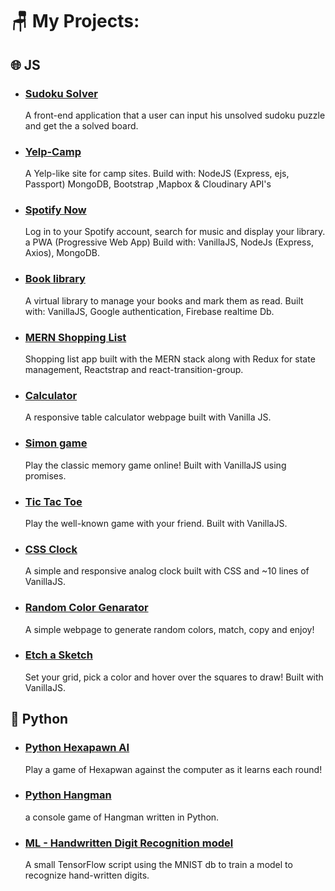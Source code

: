 # 🪑 My Projects:

<!-- PROJECTS:START -->

## 🌐 JS

-   ### [Sudoku Solver](https://github.com/zivkaplan/Sudoku-Solver)

    A front-end application that a user can input his unsolved sudoku puzzle and get the a solved board.

-   ### [Yelp-Camp](https://github.com/zivkaplan/YelpCamp)

    A Yelp-like site for camp sites. Build with: NodeJS (Express, ejs, Passport) MongoDB, Bootstrap ,Mapbox & Cloudinary API's

-   ### [Spotify Now](https://github.com/zivkaplan/SpotifyNow)

    Log in to your Spotify account, search for music and display your library. a PWA (Progressive Web App) Build with: VanillaJS, NodeJs (Express, Axios), MongoDB.

-   ### [Book library](https://github.com/zivkaplan/Book-library)

    A virtual library to manage your books and mark them as read. Built with: VanillaJS, Google authentication, Firebase realtime Db.

-   ### [MERN Shopping List](https://github.com/zivkaplan/Traversy-mern-shopping-list)

    Shopping list app built with the MERN stack along with Redux for state management, Reactstrap and react-transition-group.

-   ### [Calculator](https://github.com/zivkaplan/Calculator)

    A responsive table calculator webpage built with Vanilla JS.

-   ### [Simon game](https://github.com/zivkaplan/Simon-game)

    Play the classic memory game online! Built with VanillaJS using promises.

-   ### [Tic Tac Toe](https://github.com/zivkaplan/Tic-Tac-Toe)

    Play the well-known game with your friend. Built with VanillaJS.

-   ### [CSS Clock](https://github.com/zivkaplan/CSS-clock)

    A simple and responsive analog clock built with CSS and ~10 lines of VanillaJS.

-   ### [Random Color Genarator](https://github.com/zivkaplan/Random-color-genarator)

    A simple webpage to generate random colors, match, copy and enjoy!

-   ### [Etch a Sketch](https://github.com/zivkaplan/Etch-a-Sketch)

    Set your grid, pick a color and hover over the squares to draw! Built with VanillaJS.

## 🐍 Python

-   ### [Python Hexapawn AI](https://github.com/zivkaplan/Hexapawn-python)

    Play a game of Hexapwan against the computer as it learns each round!

-   ### [Python Hangman](https://github.com/zivkaplan/Hangman-python)

    a console game of Hangman written in Python.

-   ### [ML - Handwritten Digit Recognition model](https://github.com/zivkaplan/Handwritten-Digit-Recognition-ML)

    A small TensorFlow script using the MNIST db to train a model to recognize hand-written digits.

    <!-- PROJECTS:END -->
